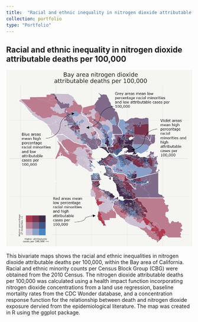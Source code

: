```yaml
---
title:  "Racial and ethnic inequality in nitrogen dioxide attributable deaths"
collection: portfolio
type: "Portfolio"
---
```

## Racial and ethnic inequality in nitrogen dioxide attributable deaths per 100,000
<img src='/images/disparities2.png'>

This bivariate maps shows the racial and ethnic inequalities in nitrogen dixoide attributable deaths per 100,000, within the Bay area of California. Racial and ethnic minority counts per Census Block Group (CBG) were obtained from the 2010 Census. The nitrogen dioxide attributable deaths per 100,000 was calculated using a health impact function incorporating nitrogen dioxide concentrations from a land use regression, baseline mortality rates from the CDC Wonder database, and a concentration response function for the relationship between death and nitrogen dioxide exposure dervied from the epidemiological literature. The map was created in R using the ggplot package.
